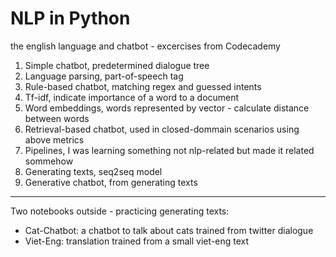 # NLP in Python
the english language and chatbot - excercises from Codecademy 

1. Simple chatbot, predetermined dialogue tree
2. Language parsing, part-of-speech tag
3. Rule-based chatbot, matching regex and guessed intents
4. Tf-idf, indicate importance of a word to a document
5. Word embeddings, words represented by vector - calculate distance between words
6. Retrieval-based chatbot, used in closed-dommain scenarios using above metrics
7. Pipelines, I was learning something not nlp-related but made it related sommehow
8. Generating texts, seq2seq model
9. Generative chatbot, from generating texts

------------------------------
Two notebooks outside - practicing generating texts:
- Cat-Chatbot: a chatbot to talk about cats trained from twitter dialogue
- Viet-Eng: translation trained from a small viet-eng text

